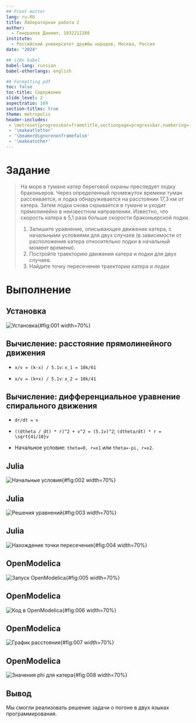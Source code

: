 ```yaml
---
## Front matter
lang: ru-RU
title: Лабораторная работа 2
author:
  - Генералов Даниил, 1032212280
institute:
  - Российский университет дружбы народов, Москва, Россия
date: "2024"

## i18n babel
babel-lang: russian
babel-otherlangs: english

## Formatting pdf
toc: false
toc-title: Содержание
slide_level: 2
aspectratio: 169
section-titles: true
theme: metropolis
header-includes:
 - \metroset{progressbar=frametitle,sectionpage=progressbar,numbering=fraction}
 - '\makeatletter'
 - '\beamer@ignorenonframefalse'
 - '\makeatother'
---
```


# Задание

> На море в тумане катер береговой охраны преследует лодку браконьеров.
> Через определенный промежуток времени туман рассеивается, и лодка
> обнаруживается на расстоянии 17,3 км от катера. Затем лодка снова скрывается в
> тумане и уходит прямолинейно в неизвестном направлении. Известно, что скорость
> катера в 5,1 раза больше скорости браконьерской лодки.
> 1. Запишите уравнение, описывающее движение катера, с начальными
> условиями для двух случаев (в зависимости от расположения катера
> относительно лодки в начальный момент времени).
> 2. Постройте траекторию движения катера и лодки для двух случаев.
> 3. Найдите точку пересечения траектории катера и лодки


# Выполнение

## Установка

![Установка](../report/image/1.png){#fig:001 width=70%}

## Вычисление: расстояние прямолинейного движения

- `x/v = (k-x) / 5.1v`: `x_1 = 10k/61`

- `x/v = (k+x) / 5.1v`: `x_2 = 10k/41`

## Вычисление: дифференциальное уравнение спирального движения

- `dr/dt = v`

- `((dtheta / dt) * r)^2 + v^2 = (5.1v)^2`; `(dtheta/dt) * r = \sqrt{41/10}v`

- Начальное условие: `theta=0, r=x1` или `theta=-pi, r=x2`.

## Julia

![Начальные условия](../report/image/2.png){#fig:002 width=70%}

## Julia

![Решения уравнений](../report/image/3.png){#fig:003 width=70%}

## Julia

![Нахождение точки пересечения](../report/image/4.png){#fig:004 width=70%}

## OpenModelica

![Запуск OpenModelica](../report/image/5.png){#fig:005 width=70%}

## OpenModelica

![Код в OpenModelica](../report/image/6.png){#fig:006 width=70%}

## OpenModelica

![График расстояния](../report/image/7.png){#fig:007 width=70%}

## OpenModelica

![Значения phi для катера](../report/image/8.png){#fig:008 width=70%}


## Вывод

Мы смогли реализовать решение задачи о погоне в двух языках программирования.
